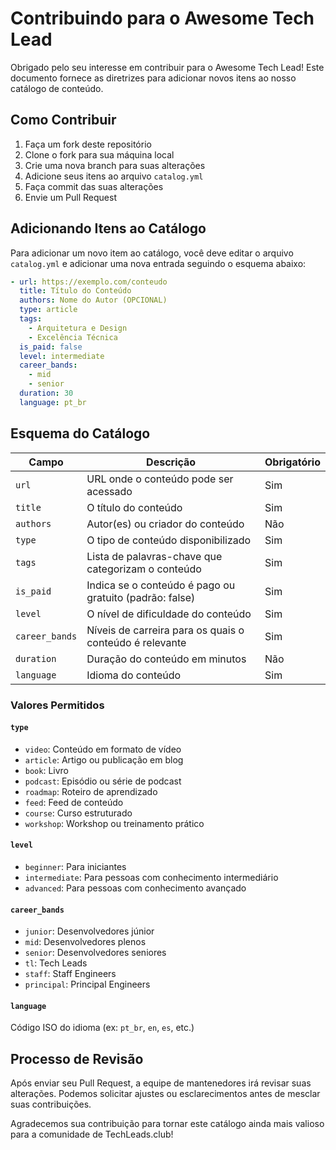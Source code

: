 # Contribuindo para o Awesome Tech Lead

Obrigado pelo seu interesse em contribuir para o Awesome Tech Lead! Este
documento fornece as diretrizes para adicionar novos itens ao nosso catálogo de
conteúdo.

## Como Contribuir

1. Faça um fork deste repositório
2. Clone o fork para sua máquina local
3. Crie uma nova branch para suas alterações
4. Adicione seus itens ao arquivo `catalog.yml`
5. Faça commit das suas alterações
6. Envie um Pull Request

## Adicionando Itens ao Catálogo

Para adicionar um novo item ao catálogo, você deve editar o arquivo
`catalog.yml` e adicionar uma nova entrada seguindo o esquema abaixo:

```yaml
- url: https://exemplo.com/conteudo
  title: Título do Conteúdo
  authors: Nome do Autor (OPCIONAL)
  type: article
  tags:
    - Arquitetura e Design
    - Excelência Técnica
  is_paid: false
  level: intermediate
  career_bands:
    - mid
    - senior
  duration: 30
  language: pt_br
```

## Esquema do Catálogo

| Campo          | Descrição                                               | Obrigatório |
| -------------- | ------------------------------------------------------- | ----------- |
| `url`          | URL onde o conteúdo pode ser acessado                   | Sim         |
| `title`        | O título do conteúdo                                    | Sim         |
| `authors`      | Autor(es) ou criador do conteúdo                        | Não         |
| `type`         | O tipo de conteúdo disponibilizado                      | Sim         |
| `tags`         | Lista de palavras-chave que categorizam o conteúdo      | Sim         |
| `is_paid`      | Indica se o conteúdo é pago ou gratuito (padrão: false) | Sim         |
| `level`        | O nível de dificuldade do conteúdo                      | Sim         |
| `career_bands` | Níveis de carreira para os quais o conteúdo é relevante | Sim         |
| `duration`     | Duração do conteúdo em minutos                          | Não         |
| `language`     | Idioma do conteúdo                                      | Sim         |

### Valores Permitidos

#### `type`

- `video`: Conteúdo em formato de vídeo
- `article`: Artigo ou publicação em blog
- `book`: Livro
- `podcast`: Episódio ou série de podcast
- `roadmap`: Roteiro de aprendizado
- `feed`: Feed de conteúdo
- `course`: Curso estruturado
- `workshop`: Workshop ou treinamento prático

#### `level`

- `beginner`: Para iniciantes
- `intermediate`: Para pessoas com conhecimento intermediário
- `advanced`: Para pessoas com conhecimento avançado

#### `career_bands`

- `junior`: Desenvolvedores júnior
- `mid`: Desenvolvedores plenos
- `senior`: Desenvolvedores seniores
- `tl`: Tech Leads
- `staff`: Staff Engineers
- `principal`: Principal Engineers

#### `language`

Código ISO do idioma (ex: `pt_br`, `en`, `es`, etc.)

## Processo de Revisão

Após enviar seu Pull Request, a equipe de mantenedores irá revisar suas
alterações. Podemos solicitar ajustes ou esclarecimentos antes de mesclar suas
contribuições.

Agradecemos sua contribuição para tornar este catálogo ainda mais valioso para a
comunidade de TechLeads.club!
